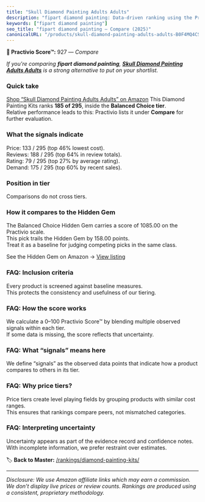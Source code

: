 ```yaml
---
title: "Skull Diamond Painting Adults Adults"
description: "fipart diamond painting: Data-driven ranking using the Practivio Score™. Positioned by quality, value, demand, findability, momentum."
keywords: ["fipart diamond painting"]
seo_title: "fipart diamond painting — Compare (2025)"
canonicalURL: "/products/skull-diamond-painting-adults-adults-B0F4MQ4CSK/"
---
```


**🛒 Practivio Score™:** 927 — _Compare_


*If you're comparing **fipart diamond painting**, **[Skull Diamond Painting Adults Adults](https://www.amazon.com/dp/B0F4MQ4CSK?tag=practivio-20)** is a strong alternative to put on your shortlist.*
### Quick take
[Shop “Skull Diamond Painting Adults Adults” on Amazon](https://www.amazon.com/dp/B0F4MQ4CSK?tag=practivio-20)
This Diamond Painting Kits ranks **185 of 295**, inside the **Balanced Choice tier**.  
Relative performance leads to this: Practivio lists it under **Compare** for further evaluation.

### What the signals indicate
Price: 133 / 295 (top 46% lowest cost).  
Reviews: 188 / 295 (top 64% in review totals).  
Rating: 79 / 295 (top 27% by average rating).  
Demand: 175 / 295 (top 60% by recent sales).

### Position in tier
Comparisons do not cross tiers.

### How it compares to the Hidden Gem
The Balanced Choice Hidden Gem carries a score of 1085.00 on the Practivio scale.  
This pick trails the Hidden Gem by 158.00 points.  
Treat it as a baseline for judging competing picks in the same class.  

See the Hidden Gem on Amazon → [View listing](https://www.amazon.com/dp/B07P5YDBZR?tag=practivio-20)

### FAQ: Inclusion criteria
Every product is screened against baseline measures.  
This protects the consistency and usefulness of our tiering.

### FAQ: How the score works
We calculate a 0–100 Practivio Score™ by blending multiple observed signals within each tier.  
If some data is missing, the score reflects that uncertainty.

### FAQ: What “signals” means here
We define “signals” as the observed data points that indicate how a product compares to others in its tier.

### FAQ: Why price tiers?
Price tiers create level playing fields by grouping products with similar cost ranges.  
This ensures that rankings compare peers, not mismatched categories.

### FAQ: Interpreting uncertainty
Uncertainty appears as part of the evidence record and confidence notes.  
With incomplete information, we prefer restraint over estimates.

<!-- Missing template for Compare/CompareWithinPriceClass -->


🏷️ **Back to Master:** [/rankings/diamond-painting-kits/](/rankings/diamond-painting-kits/)

---
_Disclosure: We use Amazon affiliate links which may earn a commission. We don’t display live prices or review counts. Rankings are produced using a consistent, proprietary methodology._

